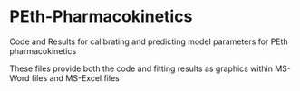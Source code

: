 # PEth-Pharmacokinetics
Code and Results for calibrating and predicting model parameters for PEth pharmacokinetics

These files provide both the code and fitting results as graphics within MS-Word files and MS-Excel files
